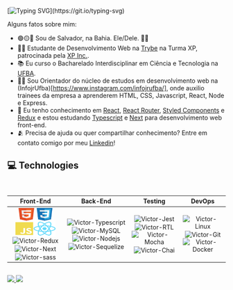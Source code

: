 [![Typing SVG](https://readme-typing-svg.herokuapp.com?duration=5400&color=F4F733&center=verdadeiro&vCenter=falso&lines=Ol%C3%A1%2C+boas+vindas+ao+meu+perfil!;Sou+o+Victor+Hugo+(ou+s%C3%B3+'Vitu')+%3A%5D)](https://git.io/typing-svg)

Alguns fatos sobre mim:

- 🟢🟡🔵 Sou de Salvador, na Bahia. Ele/Dele. 🏳️‍🌈
- 👨‍💻 Estudante de Desenvolvimento Web na [Trybe](https://www.betrybe.com/) na Turma XP, patrocinada pela [XP Inc.](https://www.xpinc.com/).
- 📚 Eu curso o Bacharelado Interdisciplinar em Ciência e Tecnologia na [UFBA](https://www.ufba.br/).
- 👨‍💼 Sou Orientador do núcleo de estudos em desenvolvimento web na (InfojrUfba)[https://www.instagram.com/infojrufba/], onde auxilio trainees da empresa a aprenderem HTML, CSS, Javascript, React, Node e Express.
- 🚀 Eu tenho conhecimento em [React](https://reactjs.org/), [React Router](https://reactrouter.com/), [Styled Components](https://styled-components.com/) e [Redux](https://redux.js.org/) e estou estudando [Typescript](https://www.typescriptlang.org/pt/) e [Next](https://nextjs.org/) para desenvolvimento web front-end.
- 🫂 Precisa de ajuda ou quer compartilhar conhecimento? Entre em contato comigo por meu [Linkedin](https://www.linkedin.com/feed/)!


## 💻 Technologies

<div align="center" style="display: inline_block"><br>

Front-End | Back-End | Testing | DevOps
  :-----: | :------: | :------: | :------:
<img align="center" alt="Victor-HTML" height="30" width="42" src="https://raw.githubusercontent.com/devicons/devicon/master/icons/html5/html5-original.svg"><img align="center" alt="Victor-CSS" height="30" width="42" src="https://raw.githubusercontent.com/devicons/devicon/master/icons/css3/css3-original.svg"><img align="center" alt="Victor-Js" height="30" width="42" src="https://raw.githubusercontent.com/devicons/devicon/master/icons/javascript/javascript-plain.svg"><img align="center" alt="Victor-React" height="36" width="52" src="https://raw.githubusercontent.com/devicons/devicon/master/icons/react/react-original.svg"><img align="center" alt="Victor-Redux" height="31" width="44" src="https://cdn.jsdelivr.net/gh/devicons/devicon/icons/redux/redux-original.svg" /><img align="center" alt="Victor-Next" height="31" width="44"  src="https://cdn.jsdelivr.net/gh/devicons/devicon/icons/nextjs/nextjs-line.svg" /> <img align="center" alt="Victor-sass" height="31" width="44" src="https://cdn.jsdelivr.net/gh/devicons/devicon/icons/sass/sass-original.svg" /> | <img align="center" alt="Victor-Typescript" height="30" width="42" src="https://cdn.jsdelivr.net/gh/devicons/devicon/icons/typescript/typescript-original.svg" /> <img align="center" alt="Victor-MySQL" height="48" width="56" src="https://cdn.jsdelivr.net/gh/devicons/devicon/icons/mysql/mysql-original-wordmark.svg"><img align="center" alt="Victor-Nodejs" height="32" width="42" src="https://cdn.jsdelivr.net/gh/devicons/devicon/icons/nodejs/nodejs-original.svg" /><img align="center" alt="Victor-Sequelize" height="34" width="42" src="https://cdn.jsdelivr.net/gh/devicons/devicon/icons/sequelize/sequelize-original.svg" /> | <img align="center" alt="Victor-Jest" height="30" width="48" src="https://cdn.jsdelivr.net/gh/devicons/devicon/icons/jest/jest-plain.svg" /><img align="center" alt="Victor-RTL" height="34" width="34" src="https://testing-library.com/img/octopus-128x128.png" /><img align="center" alt="Victor-Mocha" height="34" width="50" src="https://cdn.jsdelivr.net/gh/devicons/devicon/icons/mocha/mocha-plain.svg" /><img align="center" alt="Victor-Chai" height="36" width="36" src="https://www.chaijs.com/img/chai-logo-small.png" /> | <img align="center" alt="Victor-Linux" height="30" width="42" src="https://cdn.jsdelivr.net/gh/devicons/devicon/icons/linux/linux-original.svg" /><img align="center" alt="Victor-Git" height="30" width="42" src="https://cdn.jsdelivr.net/gh/devicons/devicon/icons/git/git-original.svg" /><img align="center" alt="Victor-Docker" height="41" width="50" src="https://cdn.jsdelivr.net/gh/devicons/devicon/icons/docker/docker-original.svg">

</div>
  
  ##

<div>
  <a href="https://github.com/victorhsms">
  <img height="180em" src="https://github-readme-stats.vercel.app/api?username=victorhsms&show_icons=false&theme=dracula&include_all_commits=true&count_private=true"/>
  <img height="180em" src="https://github-readme-stats.vercel.app/api/top-langs/?username=victorhsms&layout=compact&langs_count=7&theme=dracula"/>
</div>
